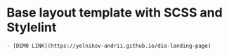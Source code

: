 # Base layout template with SCSS and Stylelint

    - [DEMO LINK](https://yelnikov-andrii.github.io/dia-landing-page)
